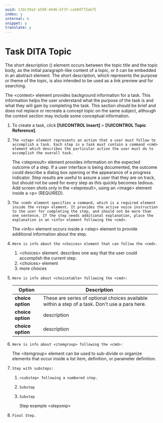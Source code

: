 ```yaml
---
uuid: 13dc39a2-a598-4446-bf3f-ca40d773ab75
index: y
internal: n
snippet: y
translate: y
---
```


# Task DITA Topic

The short description (<shortdesc>) element occurs between the topic title and the topic body, as the initial paragraph-like content of a topic, or it can be embedded in an abstract element. The short description, which represents the purpose or theme of the topic, is also intended to be used as a link preview and for searching.

The &lt;context&gt; element provides background information for a task. This information helps the user understand what the purpose of the task is and what they will gain by completing the task. This section should be brief and does not replace or recreate a concept topic on the same subject, although the context section may include some conceptual information.

1. To create a task, click **[!UICONTROL Insert]** > **[!UICONTROL Topic Reference]**.
1. `The <step> element represents an action that a user must follow to accomplish a task. Each step in a task must contain a command <cmd> element which describes the particular action the user must do to accomplish the overall task.`

   The &lt;stepresult&gt; element provides information on the expected outcome of a step. If a user interface is being documented, the outcome could describe a dialog box opening or the appearance of a progress indicator. Step results are useful to assure a user that they are on track, but should not be used for every step as this quickly becomes tedious. Add screen shots only in the &lt;stepresult&gt;, using an &lt;image&gt; element inside a &lt;p&gt; (REQUIRED).

1. `The <cmd> element specifies a command, which is a required element inside the <step> element. It provides the active voice instruction to the user for completing the step, and should not be more than one sentence. If the step needs additional explanation, place the explanation in an <info> element following the <cmd>.` 

   The &lt;info&gt; element occurs inside a &lt;step&gt; element to provide additional information about the step. 

1. `Here is info about the <choices> element that can follow the <cmd>.`

    1. &lt;choices&gt; element. describes one way that the user could accomplish the current step.    
    1. &lt;choices&gt; element    
    1. more choices

1. `Here is info about <choicetable> following the <cmd>:` 

   | Option |Description |
   |---|---|
   | **choice option** | These are series of optional choices available within a step of a task. Don't use a para here.  |
   | **choice option** |description |
   | **choice option** |description |

1. `Here is info about <itemgroup> following the <cmd>:`

   The &lt;itemgroup&gt; element can be used to sub-divide or organize elements that occur inside a list item, definition, or parameter definition. 

1. `Step with substeps:`

    1. `<substep> following a numbered step.`    
    1. `Substep`    
    1. `Substep`     
    
       Step example &lt;stepxmp&gt;

1. `Final Step.`

